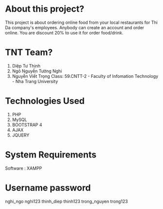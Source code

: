 # About this project?
This project is about ordering online food from your local restaurants for Thi Da company's employees. Anybody can create an account and order online.
You are discount 20% to use it for order food/drink.

# TNT Team?
1. Diệp Tư Thịnh
2. Ngô Nguyễn Tường Nghi
3. Nguyễn Viết Trọng
Class: 59.CNTT-2 - Faculty of Infomation Technology - Nha Trang University

# Technologies Used
1. PHP
2. MySQL
3. BOOTSTRAP 4
5. AJAX
6. JQUERY

# System Requirements
Software   :  XAMPP

# Username password
nghi_ngo nghi123
thinh_diep thinh123
trong_nguyen trong123
